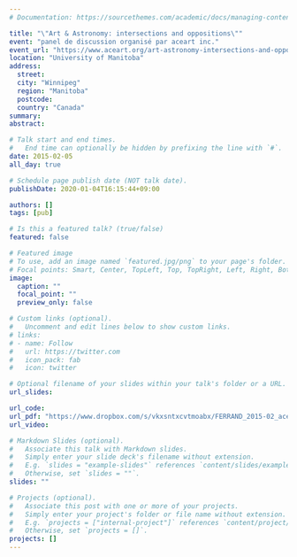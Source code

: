 ```yaml
---
# Documentation: https://sourcethemes.com/academic/docs/managing-content/

title: "\"Art & Astronomy: intersections and oppositions\""
event: "panel de discussion organisé par aceart inc."
event_url: "https://www.aceart.org/art-astronomy-intersections-and-oppositions-a-panel-discussion"
location: "University of Manitoba"
address:
  street:
  city: "Winnipeg"
  region: "Manitoba"
  postcode:
  country: "Canada"
summary:
abstract:

# Talk start and end times.
#   End time can optionally be hidden by prefixing the line with `#`.
date: 2015-02-05
all_day: true

# Schedule page publish date (NOT talk date).
publishDate: 2020-01-04T16:15:44+09:00

authors: []
tags: [pub]

# Is this a featured talk? (true/false)
featured: false

# Featured image
# To use, add an image named `featured.jpg/png` to your page's folder.
# Focal points: Smart, Center, TopLeft, Top, TopRight, Left, Right, BottomLeft, Bottom, BottomRight.
image:
  caption: ""
  focal_point: ""
  preview_only: false

# Custom links (optional).
#   Uncomment and edit lines below to show custom links.
# links:
# - name: Follow
#   url: https://twitter.com
#   icon_pack: fab
#   icon: twitter

# Optional filename of your slides within your talk's folder or a URL.
url_slides:

url_code:
url_pdf: "https://www.dropbox.com/s/vkxsntxcvtmoabx/FERRAND_2015-02_aceart-panel.pdf?dl=0"
url_video:

# Markdown Slides (optional).
#   Associate this talk with Markdown slides.
#   Simply enter your slide deck's filename without extension.
#   E.g. `slides = "example-slides"` references `content/slides/example-slides.md`.
#   Otherwise, set `slides = ""`.
slides: ""

# Projects (optional).
#   Associate this post with one or more of your projects.
#   Simply enter your project's folder or file name without extension.
#   E.g. `projects = ["internal-project"]` references `content/project/deep-learning/index.md`.
#   Otherwise, set `projects = []`.
projects: []
---
```


